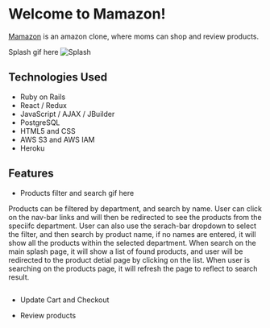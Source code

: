 # Welcome to Mamazon!
[Mamazon](https://mamazon-fullstack.herokuapp.com/#/) is an amazon clone, where moms can shop and review products. 

Splash gif here
![Splash](https://mamazon-seeds.s3.us-west-1.amazonaws.com/ezgif.com-gif-maker+(3).gif)

## Technologies Used
* Ruby on Rails 
* React / Redux 
* JavaScript / AJAX / JBuilder 
* PostgreSQL 
* HTML5 and CSS
* AWS S3 and AWS IAM 
* Heroku 

## Features
* Products filter and search
gif here

Products can be filtered by department, and search by name. User can click on the nav-bar links and will then be redirected to see the products from the speciifc department. User can also use the serach-bar dropdown to select the filter, and then search by product name, if no names are entered, it will show all the products within the selected department. 
When search on the main splash page, it will show a list of found products, and user will be redirected to the product detial page by clicking on the list. When user is searching on the products page, it will refresh the page to reflect to search result. 

```

```
* Update Cart and Checkout 

* Review products
